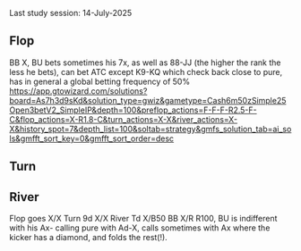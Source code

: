 Last study session: 14-July-2025

## Flop



BB X, BU bets sometimes his 7x, as well as 88-JJ (the higher the rank the less he bets), can bet ATC except K9-KQ which check back close to pure, has in general a global betting frequency of 50%
https://app.gtowizard.com/solutions?board=As7h3d9sKd&solution_type=gwiz&gametype=Cash6m50zSimple25Open3betV2_SimpleIP&depth=100&preflop_actions=F-F-F-R2.5-F-C&flop_actions=X-R1.8-C&turn_actions=X-X&river_actions=X-X&history_spot=7&depth_list=100&soltab=strategy&gmfs_solution_tab=ai_sols&gmfft_sort_key=0&gmfft_sort_order=desc
## Turn

## River

Flop goes X/X Turn 9d X/X River Td X/B50 BB X/R R100,
BU is indifferent with his Ax- calling pure with Ad-X, calls sometimes with Ax where the kicker has a diamond, and folds the rest(!).
